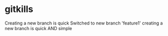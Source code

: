 # gitkills
Creating a new branch is quick
Switched to new branch 'feature1'
creating a new branch is quick AND simple
